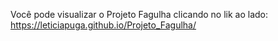 Você pode visualizar o Projeto Fagulha clicando no lik ao lado: <a href="https://leticiapuga.github.io/Projeto_Fagulha/" target="_blank" rel="external">https://leticiapuga.github.io/Projeto_Fagulha/</a>
